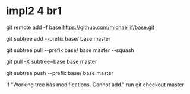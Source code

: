# impl2 4 br1

git remote add -f base https://github.com/michaellif/base.git

git subtree add --prefix base/ base master

git subtree pull --prefix base/ base master --squash

git pull -X subtree=base base master

git subtree push --prefix base/ base master

if "Working tree has modifications.  Cannot add." run
git checkout master
